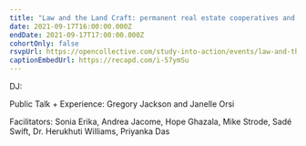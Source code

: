 ```yaml
---
title: "Law and the Land Craft: permanent real estate cooperatives and the arts"
date: 2021-09-17T16:00:00.000Z
endDate: 2021-09-17T17:00:00.000Z
cohortOnly: false
rsvpUrl: https://opencollective.com/study-into-action/events/law-and-the-land-craft-e76d717a
captionEmbedUrl: https://recapd.com/i-57ymSu
---
```


DJ:

Public Talk + Experience: Gregory Jackson and Janelle Orsi

Facilitators: Sonia Erika, Andrea Jacome, Hope Ghazala, Mike Strode, Sadé Swift, Dr. Herukhuti Williams, Priyanka Das

